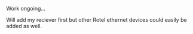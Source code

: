 Work ongoing...

Will add my reciever first but other Rotel ethernet devices could easily be added as well.
